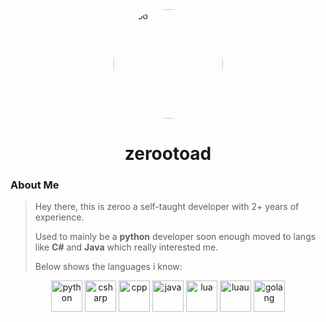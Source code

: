 <style>
    .circular_image {
        width: 175px;
        height: 175px;
        border-radius: 50%;
        overflow: hidden;
        background-color: transparent;
        display: block;
        margin-left: auto;
        margin-right: auto;
    }

    .centered_image {
        width: 50px;
        height: 50px;
        overflow: hidden;
        background-color: transparent;
        display: block;
        margin-left: auto;
        margin-right: auto;
    }

    .centered_image img{
        width:100%;
    }

    .circular_image img{
        width:100%;
    }
</style>

<div class="circular_image">
    <img src="https://avatars.githubusercontent.com/u/153208404?v=4" alt="zeroo">
</div>

<div align="center">
    <h1>zerootoad</h1>
</div>

### About Me
> Hey there, this is zeroo a self-taught developer with 2+ years of experience.
>
> Used to mainly be a **python** developer soon enough moved to langs like **C#** and **Java** which really interested me.
>
> Below shows the languages i know:


<div align="center">
    <img src="https://cdn-icons-png.flaticon.com/128/5968/5968350.png" alt="python" width=50 height=50>
    <img src="https://cdn-icons-png.flaticon.com/128/6132/6132221.png" alt="csharp" width=50 height=50>
    <img src="https://cdn-icons-png.flaticon.com/128/6132/6132222.png" alt="cpp" width=50 height=50>
    <img src="https://cdn-icons-png.flaticon.com/128/5968/5968282.png" alt="java" width=50 height=50>
    <img src="https://duckduckgo.com/i/074bab0a.png" alt="lua" width=50 height=50>
    <img src="https://external-content.duckduckgo.com/ip3/luau-lang.org.ico" alt="luau" width=50 height=50>
    <img src="https://external-content.duckduckgo.com/ip3/go.dev.ico" alt="golang" width=50 height=50>
</div>
